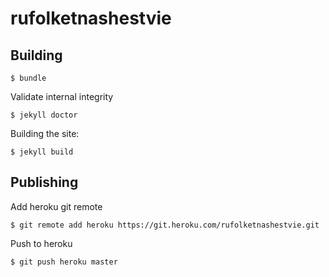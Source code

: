 # rufolketnashestvie

## Building

    $ bundle

Validate internal integrity

    $ jekyll doctor

Building the site:

    $ jekyll build

## Publishing

Add heroku git remote

    $ git remote add heroku https://git.heroku.com/rufolketnashestvie.git

Push to heroku

    $ git push heroku master
